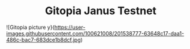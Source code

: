 <h1 align="center">Gitopia Janus Testnet </h1>

![Gitopia picture y}(https://user-images.githubusercontent.com/100621008/201538777-63648c17-daa1-486c-bac7-683dce1b8dcf.jpg)
